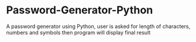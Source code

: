 # Password-Generator-Python

A password generator using Python, user is asked for length of characters, numbers and symbols then program will display final result
